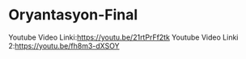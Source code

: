 # Oryantasyon-Final
Youtube Video Linki:https://youtu.be/21rtPrFf2tk
Youtube Video Linki 2:https://youtu.be/fh8m3-dXSOY
